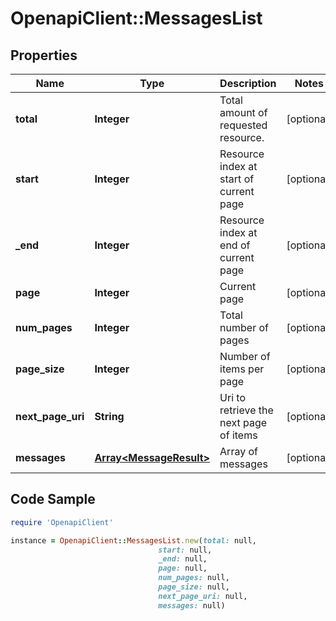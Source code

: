 # OpenapiClient::MessagesList

## Properties

Name | Type | Description | Notes
------------ | ------------- | ------------- | -------------
**total** | **Integer** | Total amount of requested resource. | [optional] 
**start** | **Integer** | Resource index at start of current page | [optional] 
**_end** | **Integer** | Resource index at end of current page | [optional] 
**page** | **Integer** | Current page | [optional] 
**num_pages** | **Integer** | Total number of pages | [optional] 
**page_size** | **Integer** | Number of items per page | [optional] 
**next_page_uri** | **String** | Uri to retrieve the next page of items | [optional] 
**messages** | [**Array&lt;MessageResult&gt;**](MessageResult.md) | Array of messages | [optional] 

## Code Sample

```ruby
require 'OpenapiClient'

instance = OpenapiClient::MessagesList.new(total: null,
                                 start: null,
                                 _end: null,
                                 page: null,
                                 num_pages: null,
                                 page_size: null,
                                 next_page_uri: null,
                                 messages: null)
```


